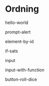 Ordning
============

hello-world

prompt-alert

element-by-id

if-sats

input

input-with-function

button-roll-dice